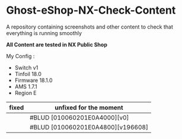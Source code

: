 # Ghost-eShop-NX-Check-Content
A repository containing screenshots and other content to check that everything is running smoothly


**All Content are tested in NX Public Shop**


My Config :
- Switch v1
- Tinfoil 18.0
- Firmware 18.1.0
- AMS 1.7.1
- Region E



| fixed   | unfixed for the moment  |
|-------------|-------------|
|   | #BLUD [010060201E0A4000][v0]   |
|   | #BLUD [010060201E0A4800][v196608]   |
